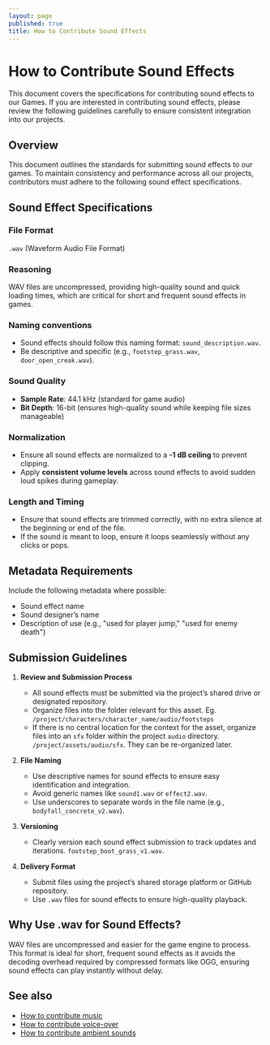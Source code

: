 ```yaml
---
layout: page  
published: true  
title: How to Contribute Sound Effects  
---
```


# How to Contribute Sound Effects

This document covers the specifications for contributing sound effects to our Games. If you are interested in contributing sound effects, please review the following guidelines carefully to ensure consistent integration into our projects.

## Overview

This document outlines the standards for submitting sound effects to our games. To maintain consistency and performance across all our projects, contributors must adhere to the following sound effect specifications.

## Sound Effect Specifications

### File Format

`.wav` (Waveform Audio File Format)

### Reasoning

WAV files are uncompressed, providing high-quality sound and quick loading times, which are critical for short and frequent sound effects in games.

### Naming conventions

- Sound effects should follow this naming format: `sound_description.wav`.
- Be descriptive and specific (e.g., `footstep_grass.wav`, `door_open_creak.wav`).

### Sound Quality

- **Sample Rate**: 44.1 kHz (standard for game audio)
- **Bit Depth**: 16-bit (ensures high-quality sound while keeping file sizes manageable)

### Normalization

- Ensure all sound effects are normalized to a **-1 dB ceiling** to prevent clipping.
- Apply **consistent volume levels** across sound effects to avoid sudden loud spikes during gameplay.

### Length and Timing

- Ensure that sound effects are trimmed correctly, with no extra silence at the beginning or end of the file.
- If the sound is meant to loop, ensure it loops seamlessly without any clicks or pops.

## Metadata Requirements

Include the following metadata where possible:

- Sound effect name
- Sound designer’s name
- Description of use (e.g., "used for player jump," "used for enemy death")

## Submission Guidelines

1. **Review and Submission Process**
   - All sound effects must be submitted via the project’s shared drive or designated repository.
   - Organize files into the folder relevant for this asset. Eg. `/project/characters/character_name/audio/footsteps`
   - If there is no central location for the context for the asset, organize files into an `sfx` folder within the project `audio` directory. `/project/assets/audio/sfx`. They can be re-organized later.

2. **File Naming**
   - Use descriptive names for sound effects to ensure easy identification and integration.
   - Avoid generic names like `sound1.wav` or `effect2.wav`.
   - Use underscores to separate words in the file name (e.g., `bodyfall_concrete_v2.wav`).

3. **Versioning**
   - Clearly version each sound effect submission to track updates and iterations. `footstep_boot_grass_v1.wav`.

4. **Delivery Format**
   - Submit files using the project’s shared storage platform or GitHub repository.
   - Use `.wav` files for sound effects to ensure high-quality playback.

## Why Use .wav for Sound Effects?

WAV files are uncompressed and easier for the game engine to process. This format is ideal for short, frequent sound effects as it avoids the decoding overhead required by compressed formats like OGG, ensuring sound effects can play instantly without delay.

## See also

- [How to contribute music](./how_to_contribute_music.md)
- [How to contribute voice-over](./how_to_contribute_voice_over.md)
- [How to contribute ambient sounds](./how_to_contribute_ambient_sounds.md)
